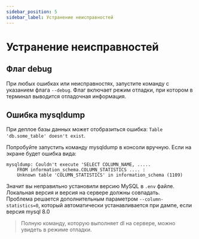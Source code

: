 ```yaml
---
sidebar_position: 5
sidebar_label: Устранение неисправностей
---
```


# Устранение неисправностей

## Флаг debug

При любых ошибках или неисправностях, запустите команду с указанием флага `--debug`. Флаг включает режим отладки, при котором в терминал выводится отладочная информация.

## Ошибка mysqldump

При деплое базы данных может отобразиться ошибка: `Table 'db.some_table' doesn't exist`. 

Попробуйте запустить команду mysqldump в консоли вручную. Если на экране будет ошибка вида:
```text
mysqldump: Couldn't execute 'SELECT COLUMN_NAME, ..... 
    FROM information_schema.COLUMN_STATISTICS .... : 
    Unknown table 'COLUMN_STATISTICS' in information_schema (1109)
```

Значит вы неправильно установили версию MySQL в `.env` файле. Локальная версия и версия на сервере должны совпадать.  
Проблема решается дополнительным параметром `--column-statistics=0`, который автоматически устанавливается при дампе, если версия mysql 8.0

> Полную команду, которую выполняет dl на сервере, можно увидеть в режиме отладки.


